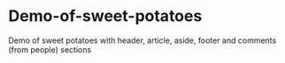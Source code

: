 # Demo-of-sweet-potatoes
Demo of sweet potatoes with header, article, aside, footer and comments (from people) sections
